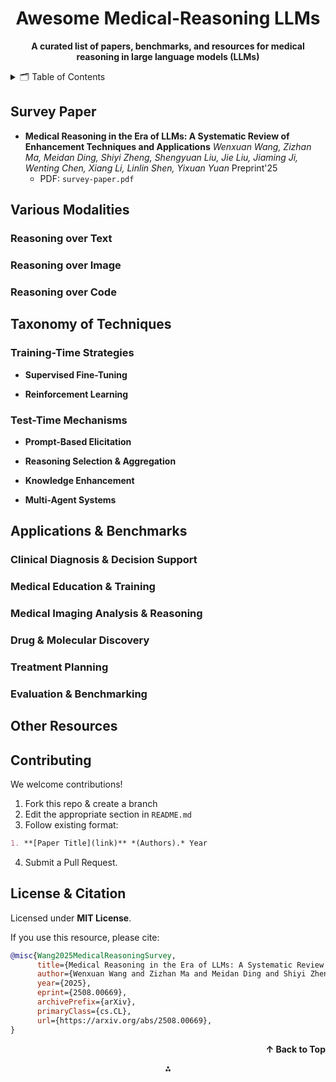 <h1 align="center">Awesome Medical-Reasoning LLMs</h1>

<p align="center">
  <b>A curated list of papers, benchmarks, and resources for medical reasoning in large language models (LLMs)</b>
</p>
<details>
  <summary>🗂️ Table of Contents</summary>
  <ol>
    <li><a href="#survey">Survey Paper</a></li>
    <li><a href="#taxonomy">Various Modalities</a></li>
    <li><a href="#taxonomy">Taxonomy of Techniques</a></li>
    <li><a href="#applications">Applications</a></li>
    <li><a href="#applications">Benchmarks</a></li>
    <li><a href="#resources">Other Resources</a></li>
    <li><a href="#contributing">Contributing</a></li>
    <li><a href="#license">License & Citation</a></li>
  </ol>
</details>

## Survey Paper

- **Medical Reasoning in the Era of LLMs: A Systematic Review of Enhancement Techniques and Applications**
  *Wenxuan Wang, Zizhan Ma, Meidan Ding, Shiyi Zheng, Shengyuan Liu, Jie Liu, Jiaming Ji, Wenting Chen, Xiang Li, Linlin Shen, Yixuan Yuan* Preprint'25
    - PDF: `survey-paper.pdf`

## Various Modalities

### Reasoning over Text

### Reasoning over Image

### Reasoning over Code


## Taxonomy of Techniques

### Training-Time Strategies

- **Supervised Fine-Tuning**
    
- **Reinforcement Learning**
    

### Test-Time Mechanisms

- **Prompt-Based Elicitation**

- **Reasoning Selection \& Aggregation**

- **Knowledge Enhancement**

- **Multi-Agent Systems**


## Applications \& Benchmarks

### Clinical Diagnosis \& Decision Support



### Medical Education \& Training



### Medical Imaging Analysis \& Reasoning



### Drug \& Molecular Discovery



### Treatment Planning




### Evaluation \& Benchmarking


## Other Resources


## Contributing

We welcome contributions!

1. Fork this repo \& create a branch
2. Edit the appropriate section in `README.md`
3. Follow existing format:

```markdown
1. **[Paper Title](link)** *(Authors).* Year  
```

4. Submit a Pull Request.

## License \& Citation

Licensed under **MIT License**.

If you use this resource, please cite:

```bibtex
@misc{Wang2025MedicalReasoningSurvey,
      title={Medical Reasoning in the Era of LLMs: A Systematic Review of Enhancement Techniques and Applications}, 
      author={Wenxuan Wang and Zizhan Ma and Meidan Ding and Shiyi Zheng and Shengyuan Liu and Jie Liu and Jiaming Ji and Wenting Chen and Xiang Li and Linlin Shen and Yixuan Yuan},
      year={2025},
      eprint={2508.00669},
      archivePrefix={arXiv},
      primaryClass={cs.CL},
      url={https://arxiv.org/abs/2508.00669}, 
}
```

<p align="right">
  <a href="#readme-top" style="text-decoration:none; font-weight:bold;">↑ Back to Top</a>
</p>
<div style="text-align: center">⁂</div>

